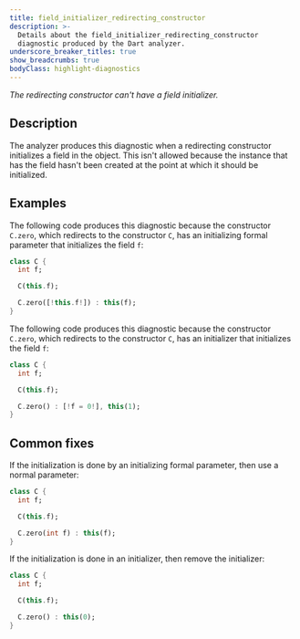 ```yaml
---
title: field_initializer_redirecting_constructor
description: >-
  Details about the field_initializer_redirecting_constructor
  diagnostic produced by the Dart analyzer.
underscore_breaker_titles: true
show_breadcrumbs: true
bodyClass: highlight-diagnostics
---
```


_The redirecting constructor can't have a field initializer._

## Description

The analyzer produces this diagnostic when a redirecting constructor
initializes a field in the object. This isn't allowed because the instance
that has the field hasn't been created at the point at which it should be
initialized.

## Examples

The following code produces this diagnostic because the constructor
`C.zero`, which redirects to the constructor `C`, has an initializing
formal parameter that initializes the field `f`:

```dart
class C {
  int f;

  C(this.f);

  C.zero([!this.f!]) : this(f);
}
```

The following code produces this diagnostic because the constructor
`C.zero`, which redirects to the constructor `C`, has an initializer that
initializes the field `f`:

```dart
class C {
  int f;

  C(this.f);

  C.zero() : [!f = 0!], this(1);
}
```

## Common fixes

If the initialization is done by an initializing formal parameter, then
use a normal parameter:

```dart
class C {
  int f;

  C(this.f);

  C.zero(int f) : this(f);
}
```

If the initialization is done in an initializer, then remove the
initializer:

```dart
class C {
  int f;

  C(this.f);

  C.zero() : this(0);
}
```

